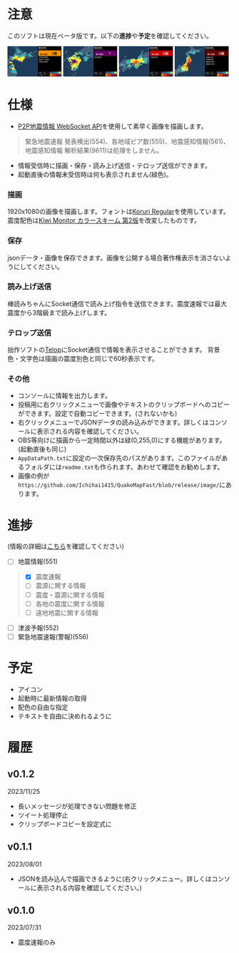 ﻿# 注意
このソフトは現在ベータ版です。以下の**進捗**や**予定**を確認してください。

<div display="flex">
  <img src="https://github.com/Ichihai1415/QuakeMapFast/blob/release/image/v0.1.0-1.png" width="24%" />
  <img src="https://github.com/Ichihai1415/QuakeMapFast/blob/release/image/v0.1.0-2.png" width="24%" />
  <img src="https://github.com/Ichihai1415/QuakeMapFast/blob/release/image/v0.1.0-3.png" width="24%" />
  <img src="https://github.com/Ichihai1415/QuakeMapFast/blob/release/image/v0.1.0-4.png" width="24%" />
</div>

# 仕様
- [P2P地震情報 WebSocket API](https://www.p2pquake.net/develop/json_api_v2/#/P2P%E5%9C%B0%E9%9C%87%E6%83%85%E5%A0%B1%20API/get_ws)を使用して素早く画像を描画します。
> 緊急地震速報 発表検出(554)、各地域ピア数(555)、地震感知情報(561)、地震感知情報 解析結果(9611)は処理をしません。
- 情報受信時に描画・保存・読み上げ送信・テロップ送信ができます。
- 起動直後の情報未受信時は何も表示されません(緑色)。

### 描画
1920x1080の画像を描画します。フォントは[Koruri Regular](https://koruri.github.io/)を使用しています。震度配色は[Kiwi Monitor カラースキーム 第2版](https://kiwimonitor.amebaownd.com/posts/8214427)を改変したものです。

### 保存
jsonデータ・画像を保存できます。画像を公開する場合著作権表示を消さないようにしてください。

### 読み上げ送信
棒読みちゃんにSocket通信で読み上げ指令を送信できます。震度速報では最大震度から3階級まで読み上げします。

### テロップ送信
拙作ソフトの[Telop](https://github.com/Ichihai1415/Telop)にSocket通信で情報を表示させることができます。
背景色・文字色は描画の震度別色と同じで60秒表示です。

### その他
- コンソールに情報を出力します。
- 投稿用に右クリックメニューで画像やテキストのクリップボードへのコピーができます。設定で自動コピーできます。(されないかも)
- 右クリックメニューでJSONデータの読み込みができます。詳しくはコンソールに表示される内容を確認してください。
- OBS等向けに描画から一定時間以外は緑(0,255,0)にする機能があります。(起動直後も同じ)
- `AppDataPath.txt`に設定の一次保存先のパスがあります。このファイルがあるフォルダには`readme.txt`も作られます。あわせて確認をお勧めします。
- 画像の例が`https://github.com/Ichihai1415/QuakeMapFast/blob/release/image/`にあります。

# 進捗
<!--※"- [x]"は済、"- [ ]"は未です。-->
(情報の詳細は[こちら](https://www.p2pquake.net/develop/json_api_v2/#/P2P%E5%9C%B0%E9%9C%87%E6%83%85%E5%A0%B1%20API/get_history)を確認してください)
- [ ] 地震情報(551)
> - [x] 震度速報
> - [ ] 震源に関する情報
> - [ ] 震度・震源に関する情報
> - [ ] 各地の震度に関する情報
> - [ ] 遠地地震に関する情報
- [ ] 津波予報(552)
- [ ] 緊急地震速報(警報)(556)

# 予定
- アイコン
- 起動時に最新情報の取得
- 配色の自由な指定
- テキストを自由に決めれるように

# 履歴

## v0.1.2
2023/11/25

- 長いメッセージが処理できない問題を修正
- ツイート処理停止
- クリップボードコピーを設定式に

## v0.1.1
2023/08/01

- JSONを読み込んで描画できるように(右クリックメニュー。詳しくはコンソールに表示される内容を確認してください。)

## v0.1.0
2023/07/31

- 震度速報のみ

